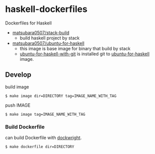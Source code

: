 # haskell-dockerfiles

Dockerfiles for Haskell

- [matsubara0507/stack-build](https://hub.docker.com/r/matsubara0507/stack-build/)
    - build haskell project by stack
- [matsubara0507/ubuntu-for-haskell](https://hub.docker.com/r/matsubara0507/ubuntu-for-haskell/)
    - this image is base image for binary that build by stack
    - [ubuntu-for-haskell-with-git](ubuntu-for-haskell-with-git) is installed git to [ubuntu-for-haskell](ubuntu-for-haskell) image.

## Develop

build image

```
$ make image dir=DIRECTORY tag=IMAGE_NAME_WITH_TAG
```

push IMAGE

```
$ make image tag=IMAGE_NAME_WITH_TAG
```

### Build Dockerfile

can build Dockerfile with [dockwright](https://github.com/matsubara0507/dockwright).

```
$ make dockerfile dir=DIRECTORY
```
